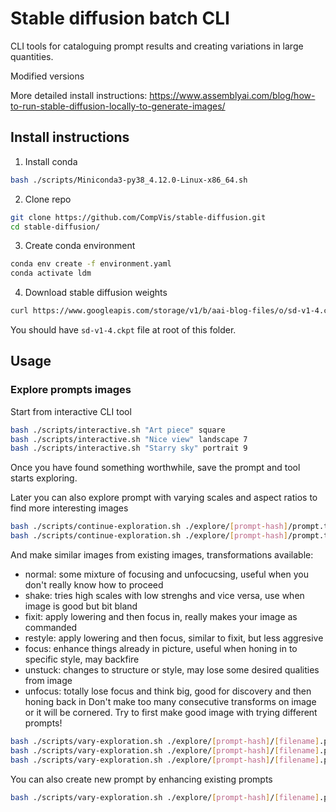 # Stable diffusion batch CLI

CLI tools for cataloguing prompt results and creating variations in large quantities.

Modified versions

More detailed install instructions:
https://www.assemblyai.com/blog/how-to-run-stable-diffusion-locally-to-generate-images/

## Install instructions

1. Install conda
```sh
bash ./scripts/Miniconda3-py38_4.12.0-Linux-x86_64.sh
```

2. Clone repo
```sh
git clone https://github.com/CompVis/stable-diffusion.git
cd stable-diffusion/
```

3. Create conda environment
```sh
conda env create -f environment.yaml
conda activate ldm
```

4. Download stable diffusion weights
```sh
curl https://www.googleapis.com/storage/v1/b/aai-blog-files/o/sd-v1-4.ckpt?alt=media > sd-v1-4.ckpt
```
You should have `sd-v1-4.ckpt` file at root of this folder.

## Usage

### Explore prompts images
Start from interactive CLI tool
```sh
bash ./scripts/interactive.sh "Art piece" square
bash ./scripts/interactive.sh "Nice view" landscape 7
bash ./scripts/interactive.sh "Starry sky" portrait 9
```

Once you have found something worthwhile, save the prompt and tool starts exploring.

Later you can also explore prompt with varying scales and aspect ratios
to find more interesting images
```sh
bash ./scripts/continue-exploration.sh ./explore/[prompt-hash]/prompt.txt portrait 7
bash ./scripts/continue-exploration.sh ./explore/[prompt-hash]/prompt.txt square 10
```

And make similar images from existing images, transformations available:
* normal: some mixture of focusing and unfocucsing, useful when you don't really know how to proceed
* shake: tries high scales with low strenghs and vice versa, use when image is good but bit bland
* fixit: apply lowering and then focus in, really makes your image as commanded
* restyle: apply lowering and then focus, similar to fixit, but less aggresive
* focus: enhance things already in picture, useful when honing in to specific style, may backfire
* unstuck: changes to structure or style, may lose some desired qualities from image
* unfocus: totally lose focus and think big, good for discovery and then honing back in
Don't make too many consecutive transforms on image or it will be cornered.
Try to first make good image with trying different prompts!

```sh
bash ./scripts/vary-exploration.sh ./explore/[prompt-hash]/[filename].png normal
bash ./scripts/vary-exploration.sh ./explore/[prompt-hash]/[filename].png change
bash ./scripts/vary-exploration.sh ./explore/[prompt-hash]/[filename].png refine
```

You can also create new prompt by enhancing existing prompts
```sh
bash ./scripts/vary-exploration.sh ./explore/[prompt-hash]/[filename].png normal ", in space" 
```
